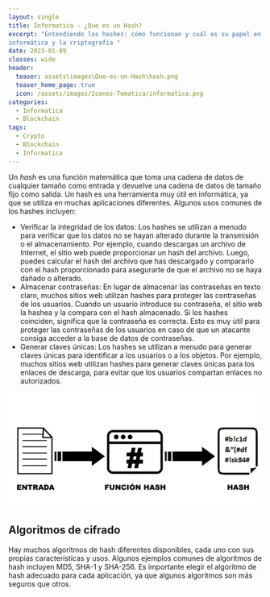 ```yaml
---
layout: single
title: Informatica - ¿Que es un Hash?
excerpt: "Entendiendo los hashes: cómo funcionan y cuál es su papel en la 
informática y la criptografía "
date: 2023-01-09
classes: wide
header:
  teaser: assets\images\Que-es-un-Hash\hash.png
  teaser_home_page: true
  icon: /assets/images/Iconos-Tematica/informatica.png
categories:
  - Informatica
  - Blockchain
tags:  
  - Crypto
  - Blockchain
  - Informatica
---
```


Un *hash* es una función matemática que toma una cadena de datos de cualquier tamaño
como entrada y devuelve una cadena de datos de tamaño fijo como salida. Un hash es una
herramienta muy útil en informática, ya que se utiliza en muchas aplicaciones
diferentes. Algunos usos comunes de los hashes incluyen:
<br>
- Verificar la integridad de los datos: Los hashes se utilizan a menudo para verificar
que los datos no se hayan alterado durante la transmisión o el almacenamiento. Por
ejemplo, cuando descargas un archivo de Internet, el sitio web puede proporcionar un
hash del archivo. Luego, puedes calcular el hash del archivo que has descargado y
compararlo con el hash proporcionado para asegurarte de que el archivo no se haya
dañado o alterado.
- Almacenar contraseñas: En lugar de almacenar las contraseñas en texto claro, muchos
sitios web utilizan hashes para proteger las contraseñas de los usuarios. Cuando un
usuario introduce su contraseña, el sitio web la hashea y la compara con el hash 
almacenado. Si los hashes coinciden, significa que la contraseña es correcta. Esto es 
muy útil para proteger las contraseñas de los usuarios en caso de que un atacante 
consiga acceder a la base de datos de contraseñas.
-  Generar claves únicas: Los hashes se utilizan a menudo para generar claves únicas
para identificar a los usuarios o a los objetos. Por ejemplo, muchos sitios web
utilizan hashes para generar claves únicas para los enlaces de descarga, para evitar
que los usuarios compartan enlaces no autorizados.

<p align="center">
<img src="assets\images\Que-es-un-Hash\proceso_hash.png">
</p>

## Algoritmos de cifrado
Hay muchos algoritmos de hash diferentes disponibles, cada uno con sus propias 
características y usos. Algunos ejemplos comunes de algoritmos de hash incluyen MD5, 
SHA-1 y SHA-256. Es importante elegir el algoritmo de hash adecuado para cada 
aplicación, ya que algunos algoritmos son más seguros que otros.


